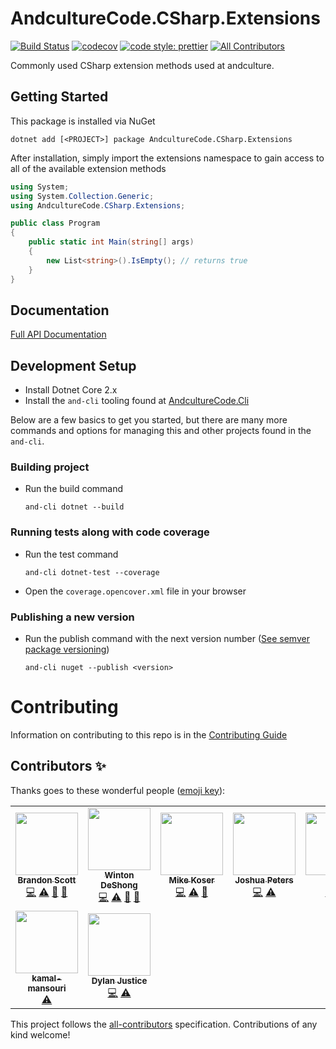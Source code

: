 # AndcultureCode.CSharp.Extensions 
[![Build Status](https://travis-ci.org/AndcultureCode/AndcultureCode.CSharp.Extensions.svg?branch=master)](https://travis-ci.org/AndcultureCode/AndcultureCode.CSharp.Extensions) [![codecov](https://codecov.io/gh/AndcultureCode/AndcultureCode.CSharp.Extensions/branch/master/graph/badge.svg)](https://codecov.io/gh/AndcultureCode/AndcultureCode.CSharp.Extensions) [![code style: prettier](https://img.shields.io/badge/code_style-prettier-ff69b4.svg?style=flat-square)](https://github.com/prettier/prettier) <!-- ALL-CONTRIBUTORS-BADGE:START - Do not remove or modify this section -->
[![All Contributors](https://img.shields.io/badge/all_contributors-9-orange.svg?style=flat-square)](#contributors-)
<!-- ALL-CONTRIBUTORS-BADGE:END -->

Commonly used CSharp extension methods used at andculture.

## Getting Started

This package is installed via NuGet

```
dotnet add [<PROJECT>] package AndcultureCode.CSharp.Extensions
```

After installation, simply import the extensions namespace to gain access
to all of the available extension methods

```csharp
using System;
using System.Collection.Generic;
using AndcultureCode.CSharp.Extensions;

public class Program
{
    public static int Main(string[] args)
    {
        new List<string>().IsEmpty(); // returns true
    }
}
```

## Documentation

[Full API Documentation](src/AndcultureCode.CSharp.Extensions/AndcultureCode.CSharp.Extensions.md)

## Development Setup

-   Install Dotnet Core 2.x
-   Install the `and-cli` tooling found at [AndcultureCode.Cli](https://github.com/AndcultureCode/AndcultureCode.Cli)

Below are a few basics to get you started, but there are many more commands and options for managing this and other projects found in the `and-cli`.

### Building project

-   Run the build command
    ```
    and-cli dotnet --build
    ```

### Running tests along with code coverage

-   Run the test command
    ```
    and-cli dotnet-test --coverage
    ```
-   Open the `coverage.opencover.xml` file in your browser

### Publishing a new version

-   Run the publish command with the next version number ([See semver package versioning](https://docs.microsoft.com/en-us/nuget/concepts/package-versioning))
    ```
    and-cli nuget --publish <version>
    ```

# Contributing

Information on contributing to this repo is in the [Contributing Guide](CONTRIBUTING.md)

## Contributors ✨

Thanks goes to these wonderful people ([emoji key](https://allcontributors.org/docs/en/emoji-key)):

<!-- ALL-CONTRIBUTORS-LIST:START - Do not remove or modify this section -->
<!-- prettier-ignore-start -->
<!-- markdownlint-disable -->
<table>
  <tr>
    <td align="center"><a href="https://github.com/brandongregoryscott"><img src="https://avatars.githubusercontent.com/u/11774799?v=4?s=100" width="100px;" alt=""/><br /><sub><b>Brandon Scott</b></sub></a><br /><a href="https://github.com/AndcultureCode/AndcultureCode.CSharp.Extensions/commits?author=brandongregoryscott" title="Code">💻</a> <a href="https://github.com/AndcultureCode/AndcultureCode.CSharp.Extensions/commits?author=brandongregoryscott" title="Tests">⚠️</a> <a href="https://github.com/AndcultureCode/AndcultureCode.CSharp.Extensions/pulls?q=is%3Apr+reviewed-by%3Abrandongregoryscott" title="Reviewed Pull Requests">👀</a> <a href="https://github.com/AndcultureCode/AndcultureCode.CSharp.Extensions/commits?author=brandongregoryscott" title="Documentation">📖</a></td>
    <td align="center"><a href="http://www.winton.me/"><img src="https://avatars.githubusercontent.com/u/48424?v=4?s=100" width="100px;" alt=""/><br /><sub><b>Winton DeShong</b></sub></a><br /><a href="https://github.com/AndcultureCode/AndcultureCode.CSharp.Extensions/commits?author=wintondeshong" title="Code">💻</a> <a href="https://github.com/AndcultureCode/AndcultureCode.CSharp.Extensions/commits?author=wintondeshong" title="Tests">⚠️</a> <a href="https://github.com/AndcultureCode/AndcultureCode.CSharp.Extensions/pulls?q=is%3Apr+reviewed-by%3Awintondeshong" title="Reviewed Pull Requests">👀</a> <a href="https://github.com/AndcultureCode/AndcultureCode.CSharp.Extensions/commits?author=wintondeshong" title="Documentation">📖</a></td>
    <td align="center"><a href="https://github.com/HeyKos"><img src="https://avatars.githubusercontent.com/u/5178698?v=4?s=100" width="100px;" alt=""/><br /><sub><b>Mike Koser</b></sub></a><br /><a href="https://github.com/AndcultureCode/AndcultureCode.CSharp.Extensions/commits?author=HeyKos" title="Code">💻</a> <a href="https://github.com/AndcultureCode/AndcultureCode.CSharp.Extensions/commits?author=HeyKos" title="Tests">⚠️</a> <a href="https://github.com/AndcultureCode/AndcultureCode.CSharp.Extensions/pulls?q=is%3Apr+reviewed-by%3AHeyKos" title="Reviewed Pull Requests">👀</a></td>
    <td align="center"><a href="https://github.com/joshuapeters"><img src="https://avatars.githubusercontent.com/u/9259962?v=4?s=100" width="100px;" alt=""/><br /><sub><b>Joshua Peters</b></sub></a><br /><a href="https://github.com/AndcultureCode/AndcultureCode.CSharp.Extensions/commits?author=joshuapeters" title="Code">💻</a> <a href="https://github.com/AndcultureCode/AndcultureCode.CSharp.Extensions/commits?author=joshuapeters" title="Tests">⚠️</a></td>
    <td align="center"><a href="http://jebediahelliott.com"><img src="https://avatars.githubusercontent.com/u/26680652?v=4?s=100" width="100px;" alt=""/><br /><sub><b>Jeb</b></sub></a><br /><a href="https://github.com/AndcultureCode/AndcultureCode.CSharp.Extensions/commits?author=jebediahelliott" title="Code">💻</a> <a href="https://github.com/AndcultureCode/AndcultureCode.CSharp.Extensions/commits?author=jebediahelliott" title="Tests">⚠️</a></td>
    <td align="center"><a href="https://mjones.network"><img src="https://avatars.githubusercontent.com/u/8648891?v=4?s=100" width="100px;" alt=""/><br /><sub><b>Mat Jones</b></sub></a><br /><a href="https://github.com/AndcultureCode/AndcultureCode.CSharp.Extensions/commits?author=mrjones2014" title="Code">💻</a> <a href="https://github.com/AndcultureCode/AndcultureCode.CSharp.Extensions/commits?author=mrjones2014" title="Tests">⚠️</a></td>
    <td align="center"><a href="https://dev.to/fluffynuts"><img src="https://avatars.githubusercontent.com/u/4669340?v=4?s=100" width="100px;" alt=""/><br /><sub><b>Davyd McColl</b></sub></a><br /><a href="https://github.com/AndcultureCode/AndcultureCode.CSharp.Extensions/commits?author=fluffynuts" title="Tests">⚠️</a></td>
  </tr>
  <tr>
    <td align="center"><a href="https://github.com/kamal-mansouri"><img src="https://avatars.githubusercontent.com/u/31888169?v=4?s=100" width="100px;" alt=""/><br /><sub><b>kamal-mansouri</b></sub></a><br /><a href="https://github.com/AndcultureCode/AndcultureCode.CSharp.Extensions/commits?author=kamal-mansouri" title="Tests">⚠️</a></td>
    <td align="center"><a href="http://resume.dylanjustice.com"><img src="https://avatars.githubusercontent.com/u/22502365?v=4?s=100" width="100px;" alt=""/><br /><sub><b>Dylan Justice</b></sub></a><br /><a href="https://github.com/AndcultureCode/AndcultureCode.CSharp.Extensions/commits?author=dylanjustice" title="Code">💻</a> <a href="https://github.com/AndcultureCode/AndcultureCode.CSharp.Extensions/commits?author=dylanjustice" title="Tests">⚠️</a></td>
  </tr>
</table>

<!-- markdownlint-restore -->
<!-- prettier-ignore-end -->

<!-- ALL-CONTRIBUTORS-LIST:END -->

This project follows the [all-contributors](https://github.com/all-contributors/all-contributors) specification. Contributions of any kind welcome!
